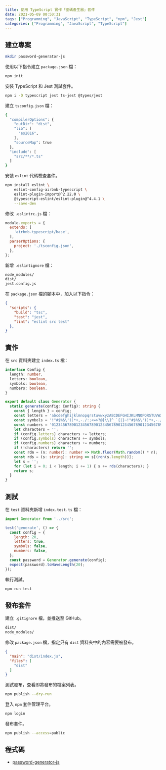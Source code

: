```yaml
---
title: 使用 TypeScript 實作「密碼產生器」套件
date: 2021-05-09 00:50:31
tags: ["Programming", "JavaScript", "TypeScript", "npm", "Jest"]
categories: ["Programming", "JavaScript", "TypeScript"]
---
```


## 建立專案

```bash
mkdir password-generator-js
```

使用以下指令建立 `package.json` 檔：

```bash
npm init
```

安裝 TypeScript 和 Jest 測試套件。

```bash
npm i -D typescript jest ts-jest @types/jest
```

建立 `tsconfig.json` 檔：

```bash
{
  "compilerOptions": {
    "outDir": "dist",
    "lib": [
      "es2016",
    ],
    "sourceMap": true
  },
  "include": [
    "src/**/*.ts"
  ]
}
```

安裝 `eslint` 代碼檢查套件。

```bash
npm install eslint \
    eslint-config-airbnb-typescript \
    eslint-plugin-import@^2.22.0 \
    @typescript-eslint/eslint-plugin@^4.4.1 \
    --save-dev
```

修改 `.eslintrc.js` 檔：

```js
module.exports = {
  extends: [
    'airbnb-typescript/base',
  ],
  parserOptions: {
    project: './tsconfig.json',
  },
};
```

新增 `.eslintignore` 檔：

```bash
node_modules/
dist/
jest.config.js
```

在 `package.json` 檔的腳本中，加入以下指令：

```json
{
  "scripts": {
    "build": "tsc",
    "test": "jest",
    "lint": "eslint src test"
  },
}
```

## 實作

在 `src` 資料夾建立 `index.ts` 檔：

```ts
interface Config {
  length: number,
  letters: boolean,
  symbols: boolean,
  numbers: boolean,
}

export default class Generator {
  static generate(config: Config): string {
    const { length } = config;
    const letters = 'abcdefghijklmnopqrstuvwxyzABCDEFGHIJKLMNOPQRSTUVWXYZ';
    const symbols = '!"#$%&\'()*+,-./:;<=>?@[\\]^_`{|}~!"#$%&\'()*+,-./:;<=>?@[\\]^_`{|}~';
    const numbers = '012345678901234567890123456789012345678901234567890123456789';
    let characters = '';
    if (config.letters) characters += letters;
    if (config.symbols) characters += symbols;
    if (config.numbers) characters += numbers;
    if (!characters) return '';
    const rdn = (n: number): number => Math.floor(Math.random() * n);
    const rds = (s: string): string => s[(rdn(s.length))];
    let s = '';
    for (let i = 0; i < length; i += 1) { s += rds(characters); }
    return s;
  }
}
```

## 測試

在 `test` 資料夾新增 `index.test.ts` 檔：

```js
import Generator from '../src';

test('generate', () => {
  const config = {
    length: 20,
    letters: true,
    symbols: false,
    numbers: false,
  };
  const password = Generator.generate(config);
  expect(password).toHaveLength(20);
});
```

執行測試。

```bash
npm run test 
```

## 發布套件

建立 `.gitignore` 檔，並推送至 GitHub。

```bash
dist/
node_modules/
```

修改 `package.json` 檔，指定只有 `dist` 資料夾中的內容需要被發布。

```json
{
  "main": "dist/index.js",
  "files": [
    "dist"
  ]
}
```

測試發布，查看即將發布的檔案列表。

```bash
npm publish --dry-run
```

登入 `npm` 套件管理平台。

```bash
npm login
```

發布套件。

```bash
npm publish --access=public
```

## 程式碼

- [password-generator-js](https://github.com/memochou1993/password-generator-js)
